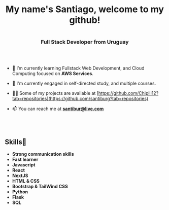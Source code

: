 <div align="center">
<h1>My name's Santiago, welcome to my github!</h1>
 <img align="center" id="img" src="https://media3.giphy.com/media/v1.Y2lkPTc5MGI3NjExOGViMjg2MzcyMGFhOGYzNzBiYTg2YjJkMDE4NDUyYTJhYmNlNGFlOCZjdD1n/bslZVlHus4AVVEQf1S/giphy.gif" alt="">
<h3>Full Stack Developer from Uruguay</h3>
</div>
<br>
<br/>

- 🌱 I’m currently learning Fullstack Web Development, and Cloud Computing focused on **AWS Services**.

- 📖 I'm currently engaged in self-directed study, and multiple courses.

- 👨‍💻 Some of my projects are available at [https://github.com/Chipili12?tab=repositories](https://github.com/santiburg?tab=repositories)

- 📫 You can reach me at **santibur@live.com**
<br>
<br/>
    <h2>Skills🌱</h2>
    <ul>
      <li><strong>Strong communication skills</strong></li>
      <li><strong>Fast learner</strong></li>
      <li><strong>Javascript</strong></li>
      <li><strong>React</strong></li>
      <li><strong>NextJS</strong></li>
      <li><strong>HTML & CSS</strong></li>
      <li><strong>Bootstrap & TailWind CSS</strong></li>
      <li><strong>Python</strong></li>
      <li><strong>Flask</strong></li>
      <li><strong>SQL</strong></li>
    </ul>
    


